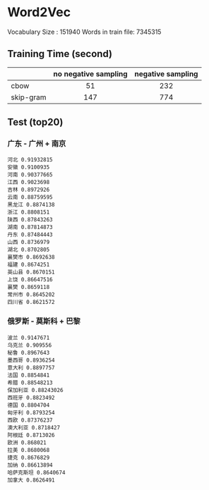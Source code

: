 # Word2Vec

Vocabulary Size : 151940
Words in train file: 7345315

## Training Time (second)

||no negative sampling| negative sampling|
|-----|:-----:|:-----:|
|cbow|51|232|
|skip-gram|147|774|

## Test (top20)

### 广东 - 广州 + 南京
```
河北 0.91932815
安徽 0.9100935
河南 0.90377665
江西 0.9023698
吉林 0.8972926
云南 0.88759595
黑龙江 0.8874138
浙江 0.8808151
陕西 0.87843263
湖南 0.87814873
丹东 0.87484443
山西 0.8736979
湖北 0.8702805
襄樊市 0.8692638
福建 0.8674251
英山县 0.8670151
上饶 0.86647516
襄樊 0.8659118
常州市 0.8645202
四川省 0.8621572
```

### 俄罗斯 - 莫斯科 + 巴黎
```
波兰 0.9147671
乌克兰 0.909556
秘鲁 0.8967643
墨西哥 0.8936254
意大利 0.8897757
法国 0.8854841
希腊 0.88548213
保加利亚 0.88243026
西班牙 0.8823492
德国 0.8804704
匈牙利 0.8793254
西欧 0.87376237
澳大利亚 0.8718427
阿根廷 0.8713026
欧洲 0.868021
拉美 0.8680068
捷克 0.8676829
加纳 0.86613894
哈萨克斯坦 0.8640674
加拿大 0.8626491
```
